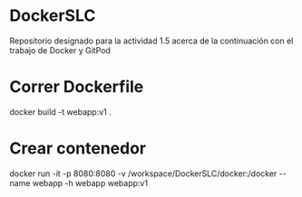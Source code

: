 # DockerSLC
Repositorio designado para la actividad 1.5 acerca de la continuación con el trabajo de Docker y GitPod

# Correr Dockerfile
docker build -t webapp:v1 . 

# Crear contenedor 
docker run -it -p 8080:8080 -v /workspace/DockerSLC/docker:/docker --name webapp -h webapp webapp:v1
